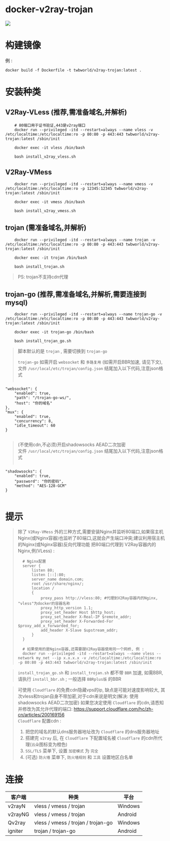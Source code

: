 
**docker-v2ray-trojan**
===========

[![](https://img.shields.io/badge/docker-v2ray_trojan-099cec?logo=docker)](https://hub.docker.com/r/twbworld/v2ray-trojan)


# 构建镜像
例 :
```shell
docker build -f Dockerfile -t twbworld/v2ray-trojan:latest .
```
# 安装种类

## V2Ray-VLess (推荐,需准备域名,并解析)

```shell
    # 80端口用于证书验证,443是v2ray端口
    docker run --privileged -itd --restart=always --name vless -v /etc/localtime:/etc/localtime:ro -p 80:80 -p 443:443 twbworld/v2ray-trojan:latest /sbin/init

    docker exec -it vless /bin/bash

    bash install_v2ray_vless.sh
```

## V2Ray-VMess
```shell
    docker run --privileged -itd --restart=always --name vmess -v /etc/localtime:/etc/localtime:ro -p 12345:12345 twbworld/v2ray-trojan:latest /sbin/init

    docker exec -it vmess /bin/bash

    bash install_v2ray_vmess.sh
```

## trojan (需准备域名,并解析)
```shell
    docker run --privileged -itd --restart=always --name trojan -v /etc/localtime:/etc/localtime:ro -p 80:80 -p 443:443 twbworld/v2ray-trojan:latest /sbin/init

    docker exec -it trojan /bin/bash

    bash install_trojan.sh
```

> PS: trojan不支持cdn代理

## trojan-go (推荐,需准备域名,并解析,需要连接到mysql)
```shell
    docker run --privileged -itd --restart=always --name trojan-go -v /etc/localtime:/etc/localtime:ro -p 80:80 -p 443:443 twbworld/v2ray-trojan:latest /sbin/init

    docker exec -it trojan-go /bin/bash

    bash install_trojan_go.sh
```

> 脚本默认的是 `trojan` , 需要切换到 `trojan-go`  
> 
> `trojan-go` 如需开启 `websocket` 和 `多路复用` (如需开启BBR加速, 请见下文), 文件 `/usr/local/etc/trojan/config.json` 结尾加入以下代码,注意json格式
> ```
    "websocket": {
        "enabled": true,
        "path": "/trojan-go-ws/",
        "host": "你的域名"
    },
    "mux": {
        "enabled": true,
        "concurrency": 8,
        "idle_timeout": 60
    }
> ```

> (不使用cdn,不必须)开启shadowsocks AEAD二次加密  
> 文件 `/usr/local/etc/trojan/config.json` 结尾加入以下代码,注意json格式
> ```
    "shadowsocks": {
        "enabled": true,
        "password": "你的密码",
        "method": "AES-128-GCM"
    }
> ```



# 提示
> 除了 `V2Ray-VMess` 外的三种方式,需要安装Nginx并监听80端口,如果宿主机Nginx(或Nginx容器)也监听了80端口,这就会产生端口冲突;建议利用宿主机的Nginx(或Nginx容器)反向代理功能 把80端口代理到 V2Ray容器内的Nginx,例(VLess) :
>  ```shell
>    # Nginx配置
>    server {
>        listen 80;
>        listen [::]:80;
>        server_name domain.com;
>        root /usr/share/nginx/;
>        location /
>        {
>            proxy_pass http://vless:80; #代理到V2Ray容器内的Nginx, "vless"为docker的容器名称
>            proxy_http_version 1.1;
>            proxy_set_header Host $http_host;
>            proxy_set_header X-Real-IP $remote_addr;
>            proxy_set_header X-Forwarded-For $proxy_add_x_forwarded_for;
>            add_header X-Slave $upstream_addr;
>        }
>    }
>
>    # 如果使用的是Nginx容器,还需要跟V2Ray容器使用同一个网桥, 例 :
>    docker run --privileged -itd --restart=always --name vless --network my_net --ip x.x.x.x -v /etc/localtime:/etc/localtime:ro -p 80:80 -p 443:443 twbworld/v2ray-trojan:latest /sbin/init
>  ```

> `install_trojan_go.sh` 和 `install_trojan.sh` 都不带 `BBR` 加速, 如需BBR, 请执行 `install_bbr.sh` ; 一般选择 `BBRplus版` 的BBR

> 可使用 `Cloudflare` 的免费cdn隐藏vps的ip, 缺点是可能对速度影响较大, 其次vless和trojan自身不带加密,对于cdn来说是明文(解决: 使用shadowsocks AEAD二次加密)
> 如果您决定使用 `Cloudflare` 的cdn,请悉知并修改为其允许代理的端口: <https://support.cloudflare.com/hc/zh-cn/articles/200169156>  
> `Cloudflare` 配置cdn :
> 1. 把您的域名的默认dns服务器地址改为 `Cloudflare` 的dns服务器地址
> 2. 搭建完 `v2ray` 后, 在 `Cloudflare` 下配置域名被 `Cloudflare` 的cdn所代理(`云朵`图标变为橙色)
> 3. `SSL/TLS` 菜单下, 设置 `加密模式` 为 `完全`
> 4. (可选) `防火墙` 菜单下, `防火墙规则` 和 `工具` 设置地区白名单



# 连接
| 客户端 | 种类 | 平台 |
| ---- | ---- | ---- |
| v2rayN | vless / vmess / trojan | Windows |
| v2rayNG | vless / vmess / trojan | Android |
| Qv2ray | vless / vmess / trojan / trojan-go | Windows |
| igniter | trojan / trojan-go | Android |
